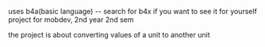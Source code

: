 uses b4a(basic language) -- search for b4x if you want to see it for yourself
project for mobdev, 2nd year 2nd sem

the project is about converting values of a unit to another unit 
